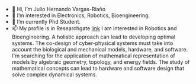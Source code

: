 - 👋 Hi, I’m Julio Hernando Vargas-Riaño
- 👀 I’m interested in Electronics, Robotics, Bioengineering. 
- 🌱 I’m currently Phd Student.
- 📫 My profile is in Researchgate [link]()
I am interested in Robotics and Bioengineering. A holistic approach can lead to developing optimal systems. 
The co-design of cyber-physical systems must take into account the biological and mechanical models, hardware, and software.
I'm searching for the application of mathematical representation of models by algebraic geometry, topology, and energy fields. 
The study of mathematical concepts can lead to hardware and software design that solve complex dynamical systems.
<!---
juliohvr/juliohvr is a ✨ special ✨ repository because its `README.md` (this file) appears on your GitHub profile.
You can click the Preview link to take a look at your changes.
--->
